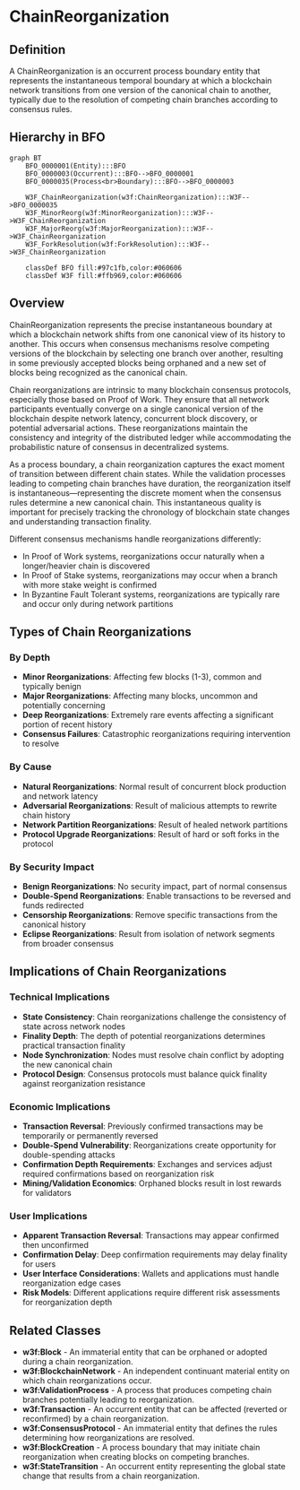 # ChainReorganization

## Definition
A ChainReorganization is an occurrent process boundary entity that represents the instantaneous temporal boundary at which a blockchain network transitions from one version of the canonical chain to another, typically due to the resolution of competing chain branches according to consensus rules.

## Hierarchy in BFO
```mermaid
graph BT
    BFO_0000001(Entity):::BFO
    BFO_0000003(Occurrent):::BFO-->BFO_0000001
    BFO_0000035(Process<br>Boundary):::BFO-->BFO_0000003
    
    W3F_ChainReorganization(w3f:ChainReorganization):::W3F-->BFO_0000035
    W3F_MinorReorg(w3f:MinorReorganization):::W3F-->W3F_ChainReorganization
    W3F_MajorReorg(w3f:MajorReorganization):::W3F-->W3F_ChainReorganization
    W3F_ForkResolution(w3f:ForkResolution):::W3F-->W3F_ChainReorganization
    
    classDef BFO fill:#97c1fb,color:#060606
    classDef W3F fill:#ffb969,color:#060606
```

## Overview
ChainReorganization represents the precise instantaneous boundary at which a blockchain network shifts from one canonical view of its history to another. This occurs when consensus mechanisms resolve competing versions of the blockchain by selecting one branch over another, resulting in some previously accepted blocks being orphaned and a new set of blocks being recognized as the canonical chain.

Chain reorganizations are intrinsic to many blockchain consensus protocols, especially those based on Proof of Work. They ensure that all network participants eventually converge on a single canonical version of the blockchain despite network latency, concurrent block discovery, or potential adversarial actions. These reorganizations maintain the consistency and integrity of the distributed ledger while accommodating the probabilistic nature of consensus in decentralized systems.

As a process boundary, a chain reorganization captures the exact moment of transition between different chain states. While the validation processes leading to competing chain branches have duration, the reorganization itself is instantaneous—representing the discrete moment when the consensus rules determine a new canonical chain. This instantaneous quality is important for precisely tracking the chronology of blockchain state changes and understanding transaction finality.

Different consensus mechanisms handle reorganizations differently:
- In Proof of Work systems, reorganizations occur naturally when a longer/heavier chain is discovered
- In Proof of Stake systems, reorganizations may occur when a branch with more stake weight is confirmed
- In Byzantine Fault Tolerant systems, reorganizations are typically rare and occur only during network partitions

## Types of Chain Reorganizations

### By Depth
- **Minor Reorganizations**: Affecting few blocks (1-3), common and typically benign
- **Major Reorganizations**: Affecting many blocks, uncommon and potentially concerning
- **Deep Reorganizations**: Extremely rare events affecting a significant portion of recent history
- **Consensus Failures**: Catastrophic reorganizations requiring intervention to resolve

### By Cause
- **Natural Reorganizations**: Normal result of concurrent block production and network latency
- **Adversarial Reorganizations**: Result of malicious attempts to rewrite chain history
- **Network Partition Reorganizations**: Result of healed network partitions
- **Protocol Upgrade Reorganizations**: Result of hard or soft forks in the protocol

### By Security Impact
- **Benign Reorganizations**: No security impact, part of normal consensus
- **Double-Spend Reorganizations**: Enable transactions to be reversed and funds redirected
- **Censorship Reorganizations**: Remove specific transactions from the canonical history
- **Eclipse Reorganizations**: Result from isolation of network segments from broader consensus

## Implications of Chain Reorganizations

### Technical Implications
- **State Consistency**: Chain reorganizations challenge the consistency of state across network nodes
- **Finality Depth**: The depth of potential reorganizations determines practical transaction finality
- **Node Synchronization**: Nodes must resolve chain conflict by adopting the new canonical chain
- **Protocol Design**: Consensus protocols must balance quick finality against reorganization resistance

### Economic Implications
- **Transaction Reversal**: Previously confirmed transactions may be temporarily or permanently reversed
- **Double-Spend Vulnerability**: Reorganizations create opportunity for double-spending attacks
- **Confirmation Depth Requirements**: Exchanges and services adjust required confirmations based on reorganization risk
- **Mining/Validation Economics**: Orphaned blocks result in lost rewards for validators

### User Implications
- **Apparent Transaction Reversal**: Transactions may appear confirmed then unconfirmed
- **Confirmation Delay**: Deep confirmation requirements may delay finality for users
- **User Interface Considerations**: Wallets and applications must handle reorganization edge cases
- **Risk Models**: Different applications require different risk assessments for reorganization depth

## Related Classes
- **w3f:Block** - An immaterial entity that can be orphaned or adopted during a chain reorganization.
- **w3f:BlockchainNetwork** - An independent continuant material entity on which chain reorganizations occur.
- **w3f:ValidationProcess** - A process that produces competing chain branches potentially leading to reorganization.
- **w3f:Transaction** - An occurrent entity that can be affected (reverted or reconfirmed) by a chain reorganization.
- **w3f:ConsensusProtocol** - An immaterial entity that defines the rules determining how reorganizations are resolved.
- **w3f:BlockCreation** - A process boundary that may initiate chain reorganization when creating blocks on competing branches.
- **w3f:StateTransition** - An occurrent entity representing the global state change that results from a chain reorganization. 